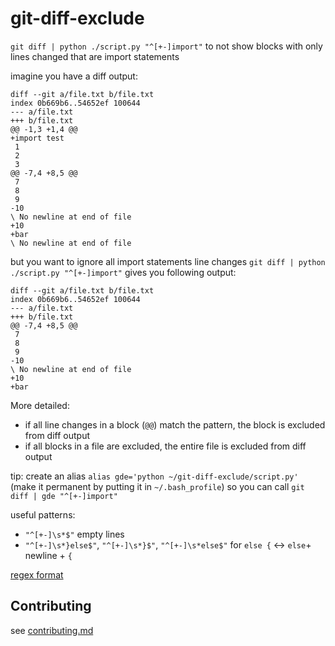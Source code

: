 # git-diff-exclude
`git diff | python ./script.py "^[+-]import"` to not show blocks with only lines changed that are import statements

imagine you have a diff output:
```
diff --git a/file.txt b/file.txt
index 0b669b6..54652ef 100644
--- a/file.txt
+++ b/file.txt
@@ -1,3 +1,4 @@
+import test
 1
 2
 3
@@ -7,4 +8,5 @@
 7
 8
 9
-10
\ No newline at end of file
+10
+bar
\ No newline at end of file
```

but you want to ignore all import statements line changes
`git diff | python ./script.py "^[+-]import"` gives you following output:

```
diff --git a/file.txt b/file.txt
index 0b669b6..54652ef 100644
--- a/file.txt
+++ b/file.txt
@@ -7,4 +8,5 @@
 7
 8
 9
-10
\ No newline at end of file
+10
+bar
```

More detailed: 
* if all line changes in a block (`@@`) match the pattern, the block is excluded from diff output
* if all blocks in a file are excluded, the entire file is excluded from diff output

tip: create an alias
`alias gde='python ~/git-diff-exclude/script.py'` (make it permanent by putting it in `~/.bash_profile`)
so you can call `git diff | gde "^[+-]import"`

useful patterns:
* `"^[+-]\s*$"` empty lines
* `"^[+-]\s*}else$"`, `"^[+-]\s*}$"`, `"^[+-]\s*else$"` for `else {` <-> `else`+ newline + `{`

[regex format](https://docs.python.org/2/library/re.html#regular-expression-syntax)

## Contributing
see [contributing.md](./CONTRIBUTING.md)